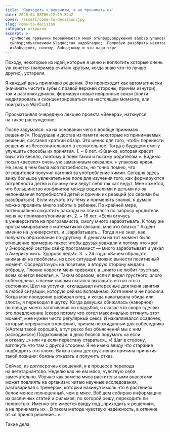 ```yaml
---
title: 'Приходить к решениям, а не принимать их'
date: 2020-04-08T06:12:19.324Z
cover: /assets/come-to-decision.jpg
slug: come-to-decision
category: открытия
excerpt: >-
  <p>Многие привычки перенимаются мной от&nbsp;окружения в&nbsp;упаковке
  с&nbsp;объяснением &laquo;так надо&raquo;. Попробую разобрать некоторые
  из&nbsp;них, почему, &nbsp;кому и что надо.</p>
---
```

<p>Походу, некоторые из&nbsp;идей, которые я&nbsp;ценю и&nbsp;воплотить которые очень уж&nbsp;хочется (например считаю крутым, когда знаю <nobr>что-то</nobr> лучше других), устарели.</p>
<p>Я&nbsp;каждый день принимаю решения. Это происходит как автоматически (начинать чистить зубы с&nbsp;правой верхней стороны, причём изнутри), так и&nbsp;разгоняя движок, формируя новые нейронные связи (пойти медитировать и&nbsp;сконцентрироваться на&nbsp;настоящем моменте, или поиграть в&nbsp;WarCraft).</p>
<p>Просматривая очередную лекцию проекта &laquo;Венера&raquo;, наткнулся на&nbsp;такое рассуждение:</p>
<p>После задумался: &laquo;а&nbsp;на&nbsp;основании чего я&nbsp;вообще принимаю решения?&raquo;. Пошуршав и&nbsp;достав из&nbsp;памяти некоторые из&nbsp;принимаемых решений, составил краткий обзор. Это ценно для того, чтобы перенести решения из&nbsp;бессознательного в&nbsp;сознательное. Тогда в&nbsp;будущем смогу улучшить способы их&nbsp;принятия.
1. ~ 8 лет. &laquo;Жвачка, которая красит язык это весело, поэтому я&nbsp;поем такой и&nbsp;покажу родителям.&raquo;. Видимо посыл &laquo;весело&raquo; очень уж&nbsp;заманчивым оказался. + упаковка яркая. Не&nbsp;знаю в&nbsp;чем была моя потребность, но&nbsp;точно помню, что от&nbsp;родителей получил нагоняй за&nbsp;употребление химии.
Сегодня здесь вижу большое увлекательное поле для изучения того, как формируются потребности детей и&nbsp;почему они ведут себя так как ведут. Мне кажется, что большинство конфликтов между родителями и&nbsp;детьми <nobr>из-за</nobr> непонимания потребностей детей и&nbsp;причин их&nbsp;реакций (со&nbsp;своими&nbsp;бы разобраться). Если изучать эту тему и&nbsp;применять знания, я&nbsp;думаю можно проявить много заботы о&nbsp;ребенке. По&nbsp;крайней мере, потенциально сократить расходы на&nbsp;психолога по&nbsp;запросу &laquo;родители меня не&nbsp;понимают/понимали&raquo;.
2. ~ 16 лет. &laquo;Если отучусь в&nbsp;университете на&nbsp;программиста, смогу много зарабатывать. К&nbsp;тому&nbsp;же программирование с&nbsp;математикой связано, мне это близко." Акцент именно на&nbsp;_университет_ и&nbsp;_зарабатывать_. Тогда я&nbsp;не&nbsp;знал, как получать образование <nobr>по-другому</nobr>. К&nbsp;деньгам на&nbsp;тот момент было отношение примерно такое: чтобы друзья уважали и&nbsp;потому что &laquo;вот у&nbsp;<nobr>3-юродной</nobr> сестры свёкр программист&nbsp;&mdash; много зарабатывает и&nbsp;уехал в&nbsp;Америку жить. Здорово ведь!&raquo;.
3. ~ 24 года. &laquo;Зачем обращать внимания на&nbsp;проблемы, из&nbsp;всех ситуаций можно вынести позитивный момент. Сосредоточусь на&nbsp;позитиве, а&nbsp;вторую сторону медали отброшу. Плохие новости меня тревожат, а&nbsp;_никто не&nbsp;любит грустных, всем хочется веселья_&raquo;. Таким образом, если я&nbsp;видел грустного, злого собеседника, я&nbsp;всеми силами пытался вытащить его из&nbsp;этого состояния. Шел на&nbsp;уступки, откладывал интересные для меня занятия в&nbsp;любой ситуации, которую сейчас вспоминаю. Хотя меня и&nbsp;не&nbsp;просили. Когда мое поведение разбирал отец, и&nbsp;когда накатывала обида или злость, я&nbsp;переводил в&nbsp;шутку. Когда девушка обижалась (наверное) по&nbsp;поводу моего затягивания со&nbsp;свадьбой, я&nbsp;сказал что скоро сделаю это предложение (скоро потому что хотел максимально оттянуть этот момент, мне нужен чисто регулярный секс). И&nbsp;накапливался осадочек, который перерастал в&nbsp;конфликт, причем неожиданный для собеседника (&laquo;Артём такой хороший, а&nbsp;тут резко без объяснений мы&nbsp;с&nbsp;ним расходимся&raquo;)
Подытоживая: я&nbsp;дико боялся подумать &laquo;а&nbsp;если я&nbsp;откажу&hellip;&raquo; или &laquo;а&nbsp;если перестану стараться&hellip;&raquo;! Шаг в&nbsp;сторону, взглянуть что там с&nbsp;другой стороны. Я&nbsp;не&nbsp;имею ввиду что старание подбодрить это плохо. Важна сама деструктивная причина принятия такой позиции: боязнь отказать и&nbsp;получить отказ.
</p>
<p>Сейчас, из&nbsp;доглосрочных решений, я&nbsp;в&nbsp;процессе перехода на&nbsp;вегетариантсво. Неделю как не&nbsp;ем&nbsp;мясо, чувствую себя замечательно. Изучаю как замена мяса растительными аналогами может повлиять на&nbsp;организм: читаю научные исследования, разговаривал с&nbsp;тренером, который накинул мысль что в&nbsp;растениях белок менее полноценный, чем в&nbsp;мясе. Вобщем собираю информацию из&nbsp;различных статей и&nbsp;фильмов, по&nbsp;которой решу, переходить&nbsp;ли полностью. Именно это имеется ввиду под _приходить к&nbsp;решениям, а&nbsp;не&nbsp;принимать их_. В&nbsp;таком методе чувствую надёжность, в&nbsp;отличие от&nbsp;&laquo;я&nbsp;принял решение&hellip;&raquo;. </p>
<p>Такие дела.</p>
